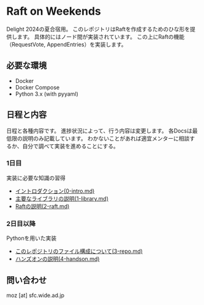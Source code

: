 # Raft on Weekends
Delight 2024の夏合宿用。
このレポジトリはRaftを作成するためのひな形を提供します。
具体的にはノード間が実装されています。
この上にRaftの機能（RequestVote, AppendEntries）を実装します。

## 必要な環境
- Docker
- Docker Compose
- Python 3.x (with pyyaml)

## 日程と内容 
日程と各種内容です。
進捗状況によって、行う内容は変更します。
各Docsは最低限の説明のみ記載しています。
わかないことがあれば適宜メンターに相談するか、自分で調べて実装を進めることにする。

### 1日目
実装に必要な知識の習得
- [イントロダクション(0-intro.md)](docs/0-intro.md)
- [主要なライブラリの説明(1-library.md)](docs/1-library.md)
- [Raftの説明(2-raft.md)](docs/2-raft.md)

### 2日目以降
Pythonを用いた実装
- [このレポジトリのファイル構成について(3-repo.md)](docs/3-repo.md)
- [ハンズオンの説明(4-handson.md)](docs/4-handson.md)

## 問い合わせ
moz [at] sfc.wide.ad.jp
